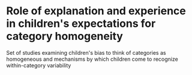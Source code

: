 # Role of explanation and experience in children's expectations for category homogeneity
Set of studies examining children's bias to think of categories as homogeneous and mechanisms by which children come to recognize within-category variability
